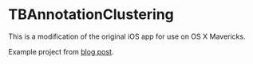 TBAnnotationClustering
======================

This is a modification of the original iOS app for use on OS X Mavericks.

Example project from [blog post](http://robots.thoughtbot.com/how-to-handle-large-amounts-of-data-on-maps/).

